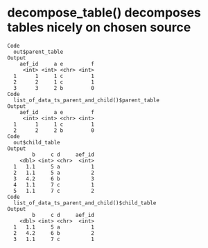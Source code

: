 # decompose_table() decomposes tables nicely on chosen source

    Code
      out$parent_table
    Output
        aef_id     a e         f
         <int> <int> <chr> <int>
      1      1     1 c         1
      2      2     1 c         1
      3      3     2 b         0
    Code
      list_of_data_ts_parent_and_child()$parent_table
    Output
        aef_id     a e         f
         <int> <int> <chr> <int>
      1      1     1 c         1
      2      2     2 b         0
    Code
      out$child_table
    Output
            b     c d     aef_id
        <dbl> <int> <chr>  <int>
      1   1.1     5 a          1
      2   1.1     5 a          2
      3   4.2     6 b          3
      4   1.1     7 c          1
      5   1.1     7 c          2
    Code
      list_of_data_ts_parent_and_child()$child_table
    Output
            b     c d     aef_id
        <dbl> <int> <chr>  <int>
      1   1.1     5 a          1
      2   4.2     6 b          2
      3   1.1     7 c          1

